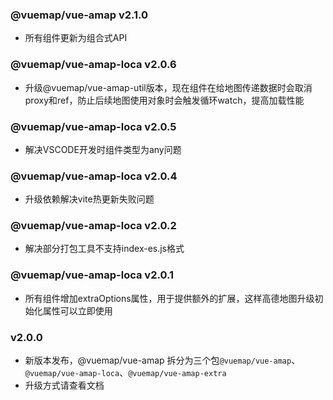 ### @vuemap/vue-amap v2.1.0
* 所有组件更新为组合式API

### @vuemap/vue-amap-loca v2.0.6
* 升级@vuemap/vue-amap-util版本，现在组件在给地图传递数据时会取消proxy和ref，防止后续地图使用对象时会触发循环watch，提高加载性能

### @vuemap/vue-amap-loca v2.0.5
* 解决VSCODE开发时组件类型为any问题

### @vuemap/vue-amap-loca v2.0.4
* 升级依赖解决vite热更新失败问题

### @vuemap/vue-amap-loca v2.0.2
* 解决部分打包工具不支持index-es.js格式

### @vuemap/vue-amap-loca v2.0.1
* 所有组件增加extraOptions属性，用于提供额外的扩展，这样高德地图升级初始化属性可以立即使用

### v2.0.0
* 新版本发布，@vuemap/vue-amap 拆分为三个包```@vuemap/vue-amap```、```@vuemap/vue-amap-loca```、```@vuemap/vue-amap-extra```
* 升级方式请查看文档
